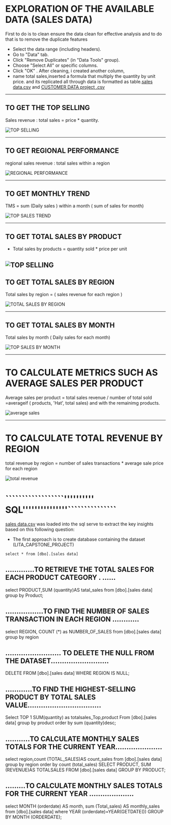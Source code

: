 # EXPLORATION OF THE AVAILABLE DATA (SALES DATA) 

First to do is to clean ensure the data clean for effective analysis 
and to do that is to remove the duplicate features
- Select the data range (including headers).
- Go to "Data" tab.
-  Click "Remove Duplicates" (in "Data Tools" group).
-  Choose "Select All" or specific columns.
- Click "OK" .  After cleaning, i created another column, 
- name total sales,inserted a formula that multiply the quantity by unit price. 
and its replicated all through data is formatted as table.[sales data.csv](https://github.com/user-attachments/files/17629480/sales.data.csv) and 
[CUSTOMER DATA project .csv](https://github.com/user-attachments/files/17630782/CUSTOMER.DATA.project.csv)

------------------------------------------------

## TO GET THE TOP SELLING 
 	
Sales revenue : total sales = price * quantity.

![TOP SELLING](https://github.com/user-attachments/assets/23f24b68-c133-4f77-a9fc-cc9f1af27d42)

-------------------------------------------------------------

## TO GET REGIONAL PERFORMANCE 

regional sales revenue : total sales within a region

![REGIONAL PERFORMANCE](https://github.com/user-attachments/assets/8aa38b18-01e5-4d91-a963-a5457663dede)

------------------------------------------------------------

## TO GET MONTHLY TREND 

TMS = sum (Daily sales ) within a month ( sum of sales for month)

![TOP SALES TREND](https://github.com/user-attachments/assets/864a1d23-3156-4506-b956-8484289edc8f)


------------------------------------------------------------------
## TO GET TOTAL SALES BY PRODUCT

- Total sales by products = quantity sold * price per unit

![TOP SELLING](https://github.com/user-attachments/assets/f50c755c-22ad-4afa-b51b-789525c27ef6)
---------------------------------------------------------


## TO GET TOTAL SALES BY REGION

 Total sales by region = ( sales revenue for each region )

![TOTAL SALES BY REGION](https://github.com/user-attachments/assets/78d6e7f8-09b9-4916-b99a-de104c2257b2)

------------------------------------------------------

## TO GET TOTAL SALES BY MONTH 

Total sales by month ( Daily sales for each month) 

![TOP SALES BY MONTH](https://github.com/user-attachments/assets/32aecfdb-785b-4ccb-aec3-9c0d06907535)

-------------------------------------------------------------------
# TO CALCULATE METRICS SUCH AS AVERAGE SALES PER PRODUCT 

Average sales per product = total sales revenue / number of total sold 
=averageif ( products, 'Hat', total sales) and with the remainimg products. 

![average sales](https://github.com/user-attachments/assets/984a6997-6cbd-40cf-9d9f-679c211b4947)

----------------------------------------------------------------------------
# TO CALCULATE TOTAL REVENUE BY REGION 

total revenue by region = number of sales transactions * average sale price for each region 

![total revenue](https://github.com/user-attachments/assets/3cdaa702-b69b-4386-8a29-18c4b605a8d3)



   # ``````````````````'''''''''' SQL'''''''''''''''```````````````

[sales data.csv](https://github.com/user-attachments/files/17630814/sales.data.csv)
was loaded into the sql serve to extract the key insights based on this following question: 

- The first approach is to create database containing the dataset (LITA_CAPSTONE_PROJECT)

```select * from [dbo].[sales data]```

## .............TO RETRIEVE THE TOTAL SALES FOR EACH PRODUCT CATEGORY . ......

select PRODUCT,SUM (quantity)AS tatal_sales
from [dbo].[sales data]
group by 
Product;

## .................TO FIND THE NUMBER OF SALES TRANSACTION IN EACH REGION ............

select REGION,
COUNT (*) as NUMBER_OF_SALES
from [dbo].[sales data]
group by
region 


## ......................... TO DELETE THE NULL FROM THE DATASET..........................

DELETE FROM [dbo].[sales data]
WHERE REGION IS NULL;

## ............TO FIND THE HIGHEST-SELLING PRODUCT BY TOTAL SALES VALUE.................................

Select TOP 1
SUM(quantity) as totalsales_Top,product
From [dbo].[sales data]
group by product
order by
sum (quantity)desc;

## ...........TO CALCULATE MONTHLY SALES TOTALS FOR THE CURRENT YEAR.....................

select region,count (TOTAL_SALES)AS count_sales
from [dbo].[sales data]
group by region
order by count (total_sales)
SELECT PRODUCT,
SUM (REVENUE)AS TOTALSALES
FROM [dbo].[sales data]
GROUP BY PRODUCT;

## .........TO CALCULATE MONTHLY SALES TOTALS FOR THE CURRENT YEAR ....................

select MONTH (orderdate) AS month,
sum (Total_sales) AS monthly_sales
from [dbo].[sales data]
where YEAR (orderdate)=YEAR(GETDATE())
GROUP BY MONTH (ORDERDATE);


